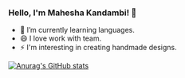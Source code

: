 ### Hello, I'm Mahesha Kandambi! 👋

- 🌱 I’m currently learning languages.
- 😄 I love work with team.
- ⚡ I'm interesting in creating handmade designs.


[![Anurag's GitHub stats](https://github-readme-stats.vercel.app/api?username=MaheshaKandambi)](https://github.com/MaheshaKandambi/github-readme-stats)


